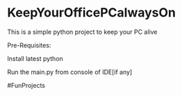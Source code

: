 # KeepYourOfficePCalwaysOn
This is a simple python project to keep your PC alive

Pre-Requisites:

Install latest python 

Run the main.py from console of IDE[if any]

#FunProjects
